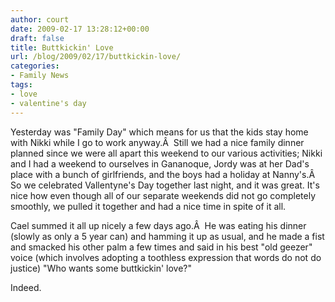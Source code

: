 ```yaml
---
author: court
date: 2009-02-17 13:28:12+00:00
draft: false
title: Buttkickin' Love
url: /blog/2009/02/17/buttkickin-love/
categories:
- Family News
tags:
- love
- valentine's day
---
```


Yesterday was "Family Day" which means for us that the kids stay home with Nikki while I go to work anyway.Â  Still we had a nice family dinner planned since we were all apart this weekend to our various activities; Nikki and I had a weekend to ourselves in Gananoque, Jordy was at her Dad's place with a bunch of girlfriends, and the boys had a holiday at Nanny's.Â  So we celebrated Vallentyne's Day together last night, and it was great. It's nice how even though all of our separate weekends did not go completely smoothly, we pulled it together and had a nice time in spite of it all.

Cael summed it all up nicely a few days ago.Â  He was eating his dinner (slowly as only a 5 year can) and hamming it up as usual, and he made a fist and smacked his other palm a few times and said in his best "old geezer" voice (which involves adopting a toothless expression that words do not do justice) "Who wants some buttkickin' love?"

Indeed.
